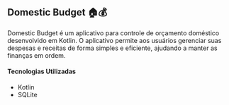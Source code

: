 ## Domestic Budget 🏠💰
Domestic Budget é um aplicativo para controle de orçamento doméstico desenvolvido em Kotlin. O aplicativo permite aos usuários gerenciar suas despesas e receitas de forma simples e eficiente, ajudando a manter as finanças em ordem.

#### Tecnologias Utilizadas
- Kotlin
- SQLite